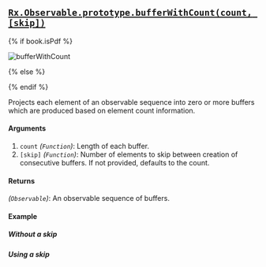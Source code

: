 ## [`Rx.Observable.prototype.bufferWithCount(count, [skip])`](https://github.com/Reactive-Extensions/RxJS/blob/master/src/core/linq/observable/bufferwithcount.js)

{% if book.isPdf %}

![bufferWithCount](http://reactivex.io/documentation/operators/images/bufferWithCount3.png)

{% else %}



{% endif %}

Projects each element of an observable sequence into zero or more buffers which are produced based on element count information.

#### Arguments
1. `count` *(`Function`)*: Length of each buffer.
2. `[skip]` *(`Function`)*: Number of elements to skip between creation of consecutive buffers. If not provided, defaults to the count.

#### Returns
*(`Observable`)*: An observable sequence of buffers. 

#### Example

##### Without a skip

[](http://jsbin.com/behad/1/embed?js,console)

##### Using a skip

[](http://jsbin.com/vewabo/1/embed?js,console)